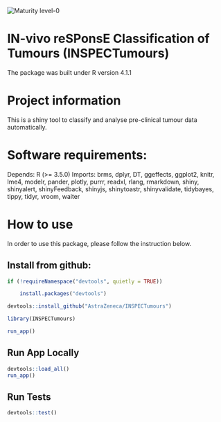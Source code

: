 
![Maturity level-0](https://img.shields.io/badge/Maturity%20Level-ML--0-red)

IN-vivo reSPonsE Classification of Tumours (INSPECTumours)
=================================================================================

The package was built under R version 4.1.1

# Project information 

This is a shiny tool to classify and analyse pre-clinical tumour data automatically. 

# Software requirements:
Depends: 
    R (>= 3.5.0)
Imports: 
    brms,
    dplyr,
    DT,
    ggeffects,
    ggplot2,
    knitr,
    lme4,
    modelr,
    pander,
    plotly,
    purrr,
    readxl,
    rlang,
    rmarkdown,
    shiny,
    shinyalert,
    shinyFeedback,
    shinyjs,
    shinytoastr,
    shinyvalidate,
    tidybayes,
    tippy,
    tidyr,
    vroom,
    waiter

# How to use 

In order to use this package, please follow the instruction below. 

## Install from github:

```r
if (!requireNamespace("devtools", quietly = TRUE))

    install.packages("devtools")

devtools::install_github("AstraZeneca/INSPECTumours")

library(INSPECTumours)

run_app()
```

## Run App Locally

```r
devtools::load_all()
run_app()
```
## Run Tests

```r
devtools::test()
```

